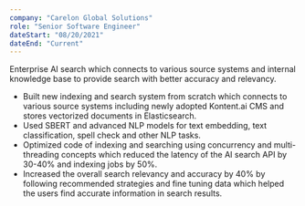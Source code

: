 ```yaml
---
company: "Carelon Global Solutions"
role: "Senior Software Engineer"
dateStart: "08/20/2021"
dateEnd: "Current"
---
```


Enterprise AI search which connects to various source systems and internal knowledge base to provide search with better accuracy and relevancy.
- Built new indexing and search system from scratch which connects to various source systems including newly adopted Kontent.ai CMS and stores vectorized documents in Elasticsearch.
- Used SBERT and advanced NLP models for text embedding, text classification, spell check and other NLP tasks.
- Optimized code of indexing and searching using concurrency and multi-threading concepts which reduced the latency of the AI search API by 30-40% and indexing jobs by 50%.
- Increased the overall search relevancy and accuracy by 40% by following recommended strategies and fine tuning data which helped the users find accurate information in search results.